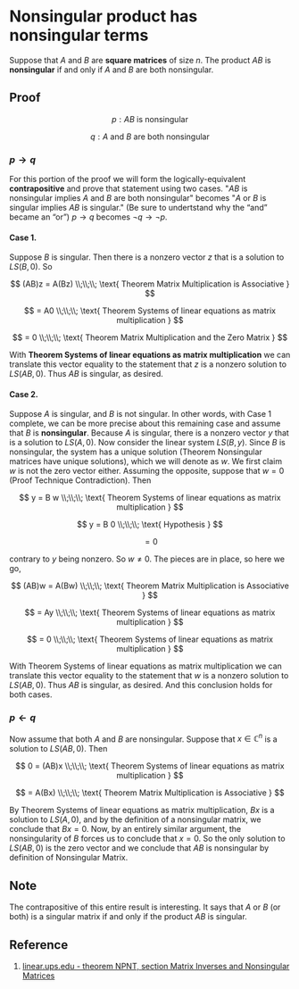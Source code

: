 # Nonsingular product has nonsingular terms

Suppose that $A$ and $B$ are **square matrices** of size $n$. The product $AB$ is **nonsingular** if and only if $A$ and $B$ are both nonsingular.

## Proof

$$
p: AB \text{ is nonsingular }
$$

$$
q: A \text{ and } B \text{ are both nonsingular }
$$

### $p \rightarrow q$

For this portion of the proof we will form the logically-equivalent **contrapositive** and prove that statement using two cases. "$AB$ is nonsingular implies $A$ and $B$ are both nonsingular" becomes "$A$ or $B$ is singular implies $AB$ is singular." (Be sure to undertstand why the “and” became an “or”) $p \rightarrow q$ becomes $\neg q \rightarrow \neg p$.

#### Case 1.

Suppose $B$ is singular. Then there is a nonzero vector $z$ that is a solution to $LS(B, 0)$. So

$$
(AB)z = A(Bz)
\\;\\;\\;
\text{ Theorem Matrix Multiplication is Associative }
$$

$$
= A0
\\;\\;\\;
\text{ Theorem Systems of linear equations as matrix multiplication }
$$

$$
= 0
\\;\\;\\;
\text{ Theorem Matrix Multiplication and the Zero Matrix }
$$

With **Theorem Systems of linear equations as matrix multiplication** we can translate this vector equality to the statement that $z$ is a nonzero solution to $LS(AB, 0)$. Thus $AB$ is singular, as desired.

#### Case 2.

Suppose $A$ is singular, and $B$ is not singular. In other words, with Case 1 complete, we can be more precise about this remaining case and assume that $B$ is **nonsingular**. Because $A$ is singular, there is a nonzero vector $y$ that is a solution to $LS(A, 0)$. Now consider the linear system $LS(B, y)$. Since $B$ is nonsingular, the system has a unique solution (Theorem Nonsingular matrices have unique solutions), which we will denote as $w$. We first claim $w$ is not the zero vector either. Assuming the opposite, suppose that $w = 0$ (Proof Technique Contradiction). Then

$$
y = B w
\\;\\;\\;
\text{ Theorem Systems of linear equations as matrix multiplication }
$$

$$
y = B 0
\\;\\;\\;
\text{ Hypothesis }
$$

$$
= 0
$$

contrary to $y$ being nonzero. So $w \neq 0$. The pieces are in place, so here we go,

$$
(AB)w = A(Bw)
\\;\\;\\;
\text{ Theorem Matrix Multiplication is Associative }
$$

$$
= Ay
\\;\\;\\;
\text{ Theorem Systems of linear equations as matrix multiplication }
$$

$$
= 0
\\;\\;\\;
\text{ Theorem Systems of linear equations as matrix multiplication }
$$

With Theorem Systems of linear equations as matrix multiplication we can translate this vector equality to the statement that $w$ is a nonzero solution to $LS(AB, 0)$. Thus $AB$ is singular, as desired. And this conclusion holds for both cases.

### $p \leftarrow q$

Now assume that both $A$ and $B$ are nonsingular. Suppose that $x \in \mathbb{C}^n$ is a solution to $LS(AB, 0)$. Then

$$
0 = (AB)x
\\;\\;\\;
\text{ Theorem Systems of linear equations as matrix multiplication }
$$

$$
= A(Bx)
\\;\\;\\;
\text{ Theorem Matrix Multiplication is Associative }
$$

By Theorem Systems of linear equations as matrix multiplication, $Bx$ is a solution to $LS(A, 0)$, and by the definition of a nonsingular matrix, we conclude that $Bx = 0$. Now, by an entirely similar argument, the nonsingularity of $B$ forces us to conclude that $x = 0$. So the only solution to $LS(AB, 0)$ is the zero vector and we conclude that $AB$ is nonsingular by definition of Nonsingular Matrix.

## Note

The contrapositive of this entire result is interesting. It says that $A$ or $B$ (or both) is a singular matrix if and only if the product $AB$ is singular. 

## Reference

1. [linear.ups.edu - theorem NPNT, section Matrix Inverses and Nonsingular Matrices](http://linear.ups.edu/html/section-MINM.html)